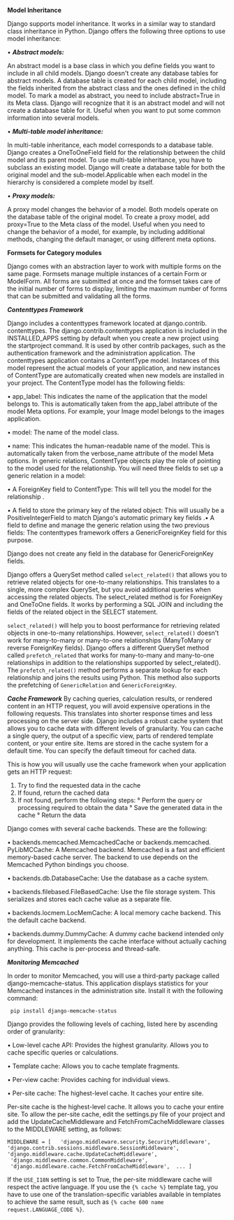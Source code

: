 
 **Model Inheritance** 
 
Django supports model inheritance. It works in a similar way to standard class inheritance in Python. Django offers the following three options to use model inheritance: 

• ***Abstract models:*** 

An abstract model is a base class in which you define fields you want to include in all child models. Django doesn't create any database tables for abstract models. A database table is created for each child model, including the fields inherited from the abstract class and the ones defined in the child model. To mark a model as abstract, you need to include abstract=True in its Meta class. Django will recognize that it is an abstract model and will not create a database table for it.
Useful when you want to put some common information into several models.

 • ***Multi-table model inheritance:*** 
 
 In multi-table inheritance, each model corresponds to a database table. Django creates a OneToOneField field for the relationship between the child model and its parent model. To use multi-table inheritance, you have to subclass an existing model. Django will create a database table for both the original model and the sub-model.Applicable when each model in the hierarchy is considered a complete model by itself. 
 
 • ***Proxy models:***
 
 A proxy model changes the behavior of a model. Both models operate on the database table of the original model. To create a proxy model, add proxy=True to the Meta class of the model. Useful when you need to change the behavior of a model, for example, by including additional methods, changing the default manager, or using different meta options.
 
 
**Formsets for Category modules** 

 Django comes with an abstraction layer to work with multiple forms on the same page. Formsets manage multiple instances of a certain Form or ModelForm. All forms are submitted at once and the formset takes care of the initial number of forms to display, limiting the maximum number of forms that can be submitted and validating all the forms.
 
***Contenttypes Framework***

Django includes a contenttypes framework located at django.contrib. contenttypes. The django.contrib.contenttypes application is included in the INSTALLED_APPS setting by default when you create a new project using the startproject command. It is used by other contrib packages, such as the authentication framework and the administration application. The contenttypes application contains a ContentType model. Instances of this model represent the actual models of your application, and new instances of ContentType are automatically created when new models are installed in your project. The ContentType model has the following fields: 

• app_label: This indicates the name of the application that the model belongs to. This is automatically taken from the app_label attribute of the model Meta options. For example, your Image model belongs to the images application.

 • model: The name of the model class. 
 
 • name: This indicates the human-readable name of the model. This is automatically taken from the verbose_name attribute of the model Meta options.
 In generic relations, ContentType objects play the role of pointing to the model used for the relationship. You will need three fields to set up a generic relation in a model: 
 
 • A ForeignKey field to ContentType: This will tell you the model for the relationship .
 
 • A field to store the primary key of the related object: This will usually be a PositiveIntegerField to match Django's automatic primary key fields .• A field to define and manage the generic relation using the two previous fields: The contenttypes framework offers a  GenericForeignKey field for this purpose.
 
Django does not create any field in the database for GenericForeignKey fields.

Django offers a QuerySet method called `select_related()` that allows you to retrieve related objects for one-to-many relationships. This translates to a single, more complex QuerySet, but you avoid additional queries when accessing the related objects. The select_related method is for ForeignKey and OneToOne fields. It works by performing a SQL JOIN and including the fields of the related object in the SELECT statement.

`select_related()` will help you to boost performance for retrieving related objects in one-to-many relationships. However, `select_related()` doesn't work for many-to-many or many-to-one relationships (ManyToMany or reverse ForeignKey fields). Django offers a different QuerySet method called `prefetch_related` that works for many-to-many and many-to-one relationships in addition to the relationships supported by select_related(). The `prefetch_related()` method performs a separate lookup for each relationship and joins the results using Python. This method also supports the prefetching of `GenericRelation`  and `GenericForeignKey`.

***Cache Framework***
By caching queries, calculation results, or rendered content in an HTTP request, you will avoid expensive operations in the following requests. This translates into shorter response times and less processing on the server side. Django includes a robust cache system that allows you to cache data with different levels of granularity. You can cache a single query, the output of a specific view, parts of rendered template content, or your entire site. Items are stored in the cache system for a default time. You can specify the default timeout for cached data.

This is how you will usually use the cache framework when your application gets an HTTP request: 

1. Try to find the requested data in the cache
2. If found, return the cached data 
3.  If not found, perform the following steps: 
         ° Perform the query or processing required to obtain the data
         ° Save the generated data in the cache 
         ° Return the data

 Django comes with several cache backends.  These are the following:
 
 • backends.memcached.MemcachedCache or backends.memcached.     PyLibMCCache: A Memcached backend. Memcached is a fast and efficient memory-based cache server. The backend to use depends on the Memcached Python bindings you choose. 
 
 • backends.db.DatabaseCache: Use the database as a cache system.
 
• backends.filebased.FileBasedCache: Use the file storage system. This serializes and stores each cache value as a separate file.

 • backends.locmem.LocMemCache: A local memory cache backend. This the default cache backend. 
 
 • backends.dummy.DummyCache: A dummy cache backend intended only for development. It implements the cache interface without actually caching anything. 
 This cache is per-process and thread-safe.
 
***Monitoring Memcached***

In order to monitor Memcached, you will use a third-party package called django-memcache-status. This application displays statistics for your Memcached 
instances in the administration site. 
Install it with the following command:  

     pip install django-memcache-status

Django provides the following levels of caching, listed here by ascending order of granularity: 

• Low-level cache API: Provides the highest granularity. Allows you to cache specific queries or calculations. 

• Template cache: Allows you to cache template fragments. 

• Per-view cache: Provides caching for individual views. 

• Per-site cache: The highest-level cache. It caches your entire site.

Per-site cache is the highest-level cache. It allows you to cache your entire site. To allow the per-site cache, edit the settings.py file of your project 
and add the UpdateCacheMiddleware and FetchFromCacheMiddleware classes to the MIDDLEWARE setting, as follows:

    MIDDLEWARE = [   'django.middleware.security.SecurityMiddleware',   
    'django.contrib.sessions.middleware.SessionMiddleware',      'django.middleware.cache.UpdateCacheMiddleware',
     'django.middleware.common.CommonMiddleware',
     'django.middleware.cache.FetchFromCacheMiddleware',  ... ]

If the `USE_I18N` setting is set to True, the per-site middleware cache will respect the active language. If you use the `{% cache %}` template tag, 
you have to use one of the translation-specific variables available in templates to achieve the same result, such as `{% cache 600 name request.LANGUAGE_CODE %}`.
